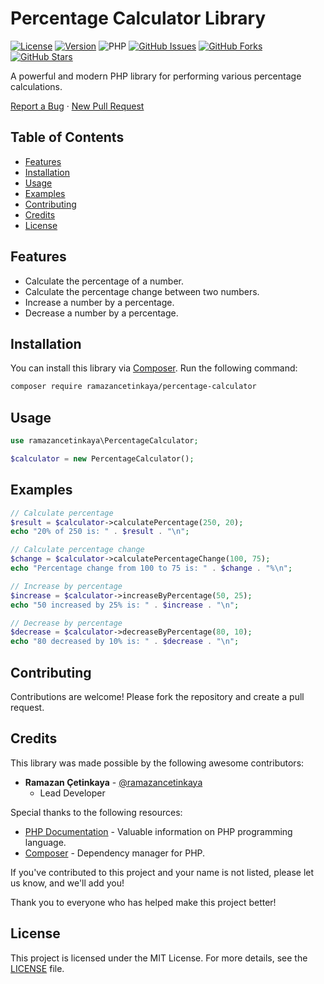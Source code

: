 # Percentage Calculator Library

[![License](https://img.shields.io/badge/license-MIT-blue.svg)](LICENSE)
[![Version](https://img.shields.io/badge/version-1.0.0-green.svg)](https://github.com/ramazancetinkaya/percentage-calculator)
![PHP](https://img.shields.io/badge/php-%3E%3D%208.0-8892BF.svg)
[![GitHub Issues](https://img.shields.io/github/issues/ramazancetinkaya/percentage-calculator.svg)](https://github.com/ramazancetinkaya/percentage-calculator/issues)
[![GitHub Forks](https://img.shields.io/github/forks/ramazancetinkaya/percentage-calculator.svg)](https://github.com/ramazancetinkaya/percentage-calculator/network)
[![GitHub Stars](https://img.shields.io/github/stars/ramazancetinkaya/percentage-calculator.svg)](https://github.com/ramazancetinkaya/percentage-calculator/stargazers)

A powerful and modern PHP library for performing various percentage calculations.

<a href="https://github.com/ramazancetinkaya/percentage-calculator/issues">Report a Bug</a>
·
<a href="https://github.com/ramazancetinkaya/percentage-calculator/pulls">New Pull Request</a>

## Table of Contents

- [Features](#features)
- [Installation](#installation)
- [Usage](#usage)
- [Examples](#examples)
- [Contributing](#contributing)
- [Credits](#credits)
- [License](#license)

## Features

- Calculate the percentage of a number.
- Calculate the percentage change between two numbers.
- Increase a number by a percentage.
- Decrease a number by a percentage.

## Installation

You can install this library via [Composer](https://getcomposer.org/). Run the following command:

```bash
composer require ramazancetinkaya/percentage-calculator
```

## Usage

```php
use ramazancetinkaya\PercentageCalculator;

$calculator = new PercentageCalculator();
```

## Examples

```php
// Calculate percentage
$result = $calculator->calculatePercentage(250, 20);
echo "20% of 250 is: " . $result . "\n";

// Calculate percentage change
$change = $calculator->calculatePercentageChange(100, 75);
echo "Percentage change from 100 to 75 is: " . $change . "%\n";

// Increase by percentage
$increase = $calculator->increaseByPercentage(50, 25);
echo "50 increased by 25% is: " . $increase . "\n";

// Decrease by percentage
$decrease = $calculator->decreaseByPercentage(80, 10);
echo "80 decreased by 10% is: " . $decrease . "\n";
```

## Contributing

Contributions are welcome! Please fork the repository and create a pull request.

## Credits

This library was made possible by the following awesome contributors:

- **Ramazan Çetinkaya** - [@ramazancetinkaya](https://github.com/ramazancetinkaya)
  - Lead Developer

Special thanks to the following resources:

- [PHP Documentation](https://www.php.net/docs.php) - Valuable information on PHP programming language.
- [Composer](https://getcomposer.org/) - Dependency manager for PHP.

If you've contributed to this project and your name is not listed, please let us know, and we'll add you!

Thank you to everyone who has helped make this project better!

## License

This project is licensed under the MIT License. For more details, see the [LICENSE](LICENSE) file.

